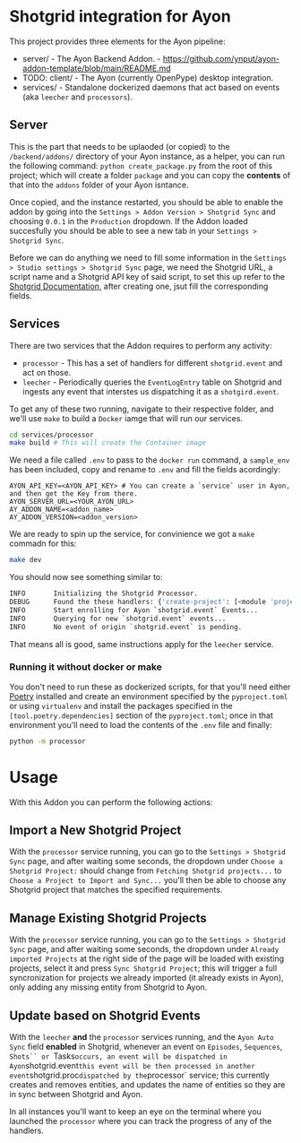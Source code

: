 # Shotgrid integration for Ayon

This project provides three elements for the Ayon pipeline:
 * server/ - The Ayon Backend Addon. - https://github.com/ynput/ayon-addon-template/blob/main/README.md
 * TODO: client/ - The Ayon (currently OpenPype) desktop integration.
 * services/ - Standalone dockerized daemons that act based on events (aka `leecher` and `processors`).

## Server
This is the part that needs to be uplaoded (or copied) to the `/backend/addons/` directory of your Ayon instance, as a helper, you can run the following command:
`python create_package.py` from the root of this project; which will create a folder `package` and you can copy the **contents** of that into the `addons` folder of your Ayon isntance.

Once copied, and the instance restarted, you should be able to enable the addon by going into the `Settings > Addon Version > Shotgrid Sync` and choosing `0.0.1` in the `Production` dropdown.
If the Addon loaded succesfully you should be able to see a new tab in your `Settings > Shotgrid Sync`.

Before we can do anything we need to fill some information in the `Settings > Studio settings > Shotgrid Sync` page, we need the Shotgrid URL, a script name and a Shotgrid API key of said script, to set this up refer to the [Shotgrid Documentation](https://developer.shotgridsoftware.com/99105475/?title=Create+and+manage+API+scripts), after creating one, jsut fill the corresponding fields.


## Services
There are two services that the Addon requires to perform any activity:
 * `processor` - This has a set of handlers for different `shotgrid.event` and act on those.
 * `leecher` - Periodically queries the `EventLogEntry` table on Shotgrid and ingests any event that interstes us dispatching it as a `shotgird.event`.

To get any of these two running, navigate to their respective folder, and we'll use `make` to build a `Docker` iamge that will run our services.
```sh
cd services/processor
make build # This will create the Container image
```

We need a file called `.env` to pass to the `docker run` command, a `sample_env` has been included, copy and rename to `.env` and fill the fields acordingly:
```
AYON_API_KEY=<AYON_API_KEY> # You can create a `service` user in Ayon, and then get the Key from there.
AYON_SERVER_URL=<YOUR_AYON_URL>
AY_ADDON_NAME=<addon_name>
AY_ADDON_VERSION=<addon_version>
```

We are ready to spin up the service, for convinience we got a `make` commadn for this:
```sh
make dev
```

You should now see something similar to:
```sh
INFO       Initializing the Shotgrid Processor.
DEBUG      Found the these handlers: {'create-project': [<module 'project_sync'>], 'sync-from-shotgrid': [<module 'sync_from_shotgrid'>], 'shotgrid-event': [<module 'update_from_shotgrid'>]}
INFO       Start enrolling for Ayon `shotgrid.event` Events...
INFO       Querying for new `shotgrid.event` events...
INFO       No event of origin `shotgrid.event` is pending. 
```

That means all is good, same instructions apply for the `leecher` service.

### Running it without docker or make
You don't need to run these as dockerized scripts, for that you'll need either [Poetry](https://python-poetry.org/) installed and create an environment specified by the `pyproject.toml` or using `virtualenv` and install the packages specified in the `[tool.poetry.dependencies]` section of the `pyproject.toml`; once in that environment you'll need to load the contents of the `.env` file and finally:
```sh
python -m processor
```

# Usage
With this Addon you can perform the following actions:

## Import a New Shotgrid Project
With the `processor` service running, you can go to the `Settings > Shotgrid Sync` page, and after waiting some seconds, the dropdown under `Choose a Shotgrid Project:` should change from `Fetching Shotgrid projects...` to `Choose a Project to Import and Sync...` you'll then be able to choose any Shotgrid project that matches the specified requirements.

## Manage Existing Shotgrid Projects
With the `processor` service running, you can go to the `Settings > Shotgrid Sync` page, and after waiting some seconds, the dropdown under `Already imported Projects` at the right side of the page will be loaded with existing projects, select it and press `Sync Shotgrid Project`; this will trigger a full syncronization for projects we already imported (it already exists in Ayon), only adding any missing entity from Shotgrid to Ayon.

## Update based on Shotgrid Events
With the `leecher` **and** the `processor` services running, and the `Ayon Auto Sync` field **enabled** in Shotgrid, whenever an event on `Episodes`, `Sequences`, `Shots`` or `Tasks` occurs, an event will be dispatched in Ayon `shotgrid.event` this event will be then processed in another event `shotgrid.proc` dispatched by the `processor` service; this currently creates and removes entities, and updates the name of entities so they are in sync between Shotgrid and Ayon.

In all instances you'll want to keep an eye on the terminal where you launched the `processor` where you can track the progress of any of the handlers.

